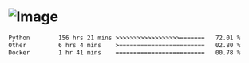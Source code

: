 # ![Image](https://github.com/user-attachments/assets/5f2d2b12-d836-424c-876f-cb0c9a5d9144)

<!--START_SECTION:waka-->

```txt
Python        156 hrs 21 mins >>>>>>>>>>>>>>>>>>=======   72.01 %
Other         6 hrs 4 mins    >========================   02.80 %
Docker        1 hr 41 mins    =========================   00.78 %
```

<!--END_SECTION:waka-->
